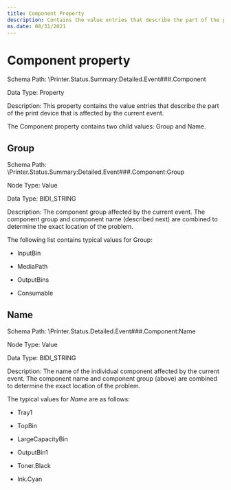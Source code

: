 ```yaml
---
title: Component Property
description: Contains the value entries that describe the part of the print device that is affected by the current event.
ms.date: 08/31/2021
---
```


# Component property

Schema Path: \\Printer.Status.Summary:Detailed.Event\#\#\#.Component

Data Type: Property

Description: This property contains the value entries that describe the part of the print device that is affected by the current event.

The Component property contains two child values: Group and Name.

## Group

Schema Path: \\Printer.Status.Summary:Detailed.Event\#\#\#.Component:Group

Node Type: Value

Data Type: BIDI_STRING

Description: The component group affected by the current event. The component group and component name (described next) are combined to determine the exact location of the problem.

The following list contains typical values for Group:

- InputBin

- MediaPath

- OutputBins

- Consumable

## Name

Schema Path: \\Printer.Status.Detailed.Event\#\#\#.Component:Name

Node Type: Value

Data Type: BIDI_STRING

Description: The name of the individual component affected by the current event. The component name and component group (above) are combined to determine the exact location of the problem.

The typical values for *Name* are as follows:

- Tray1

- TopBin

- LargeCapacityBin

- OutputBin1

- Toner.Black

- Ink.Cyan

